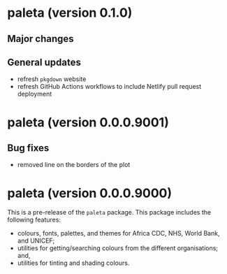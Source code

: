 # paleta (version 0.1.0)

## Major changes


## General updates

* refresh `pkgdown` website
* refresh GitHub Actions workflows to include Netlify pull request deployment


# paleta (version 0.0.0.9001)

## Bug fixes

* removed line on the borders of the plot


# paleta (version 0.0.0.9000)

This is a pre-release of the `paleta` package. This package includes the
following features:

* colours, fonts, palettes, and themes for Africa CDC, NHS, World Bank, and UNICEF;
* utilities for getting/searching colours from the different organisations; and,
* utilities for tinting and shading colours.
